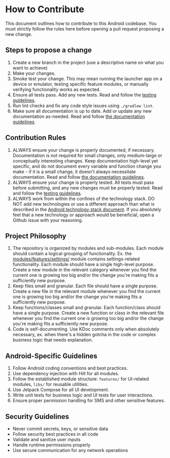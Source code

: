 # How to Contribute

This document outlines how to contribute to this Android codebase. You must strictly follow the rules here before opening a pull request proposing a new change.

## Steps to propose a change

1. Create a new branch in the project (use a descriptive name on what you want to achieve)
2. Make your changes.
3. Smoke test your change. This may mean running the launcher app on a device or emulator, testing specific feature modules, or manually verifying functionality works as expected.
4. Ensure all tests pass. Add any new tests. Read and follow the [testing guidelines](testing.md).
5. Run lint checks and fix any code style issues using `./gradlew lint`.
6. Make sure all documentation is up to date. Add or update any new documentation as-needed. Read and follow [the documentation guidelines](docs.md).

## Contribution Rules

1. ALWAYS ensure your change is properly documented, if necessary. Documentation is not required for small changes, only medium-large or conceptually interesting changes. Keep documentation high-level yet specific, and do not document every variable and function change you make - if it is a small change, it doesn't always necessitate documentation. Read and follow [the documentation guidelines](docs.md).
2. ALWAYS ensure your change is properly tested. All tests must pass before submitting, and any new changes must be properly tested. Read and follow the [testing guidelines](testing.md).
3. ALWAYS work from within the confines of the technology stack. DO NOT add new technologies or use a different approach than what is described in the [Android technology stack document](technology-stack/android-technology-stack.md). If you absolutely feel that a new technology or approach would be beneficial, open a Github issue with your reasoning.

## Project Philosophy

1. The repository is organized by modules and sub-modules. Each module should contain a logical grouping of functionality. Ex. the [modules/features/settings/](../modules/features/settings/) module contains settings-related functionality. Each module should have a single high-level purpose. Create a new module in the relevant category whenever you find the current one is growing too big and/or the change you're making fits a sufficiently new purpose.
2. Keep files small and granular. Each file should have a single purpose. Create a new file in the relevant module whenever you find the current one is growing too big and/or the change you're making fits a sufficiently new purpose.
3. Keep functions/classes small and granular. Each function/class should have a single purpose. Create a new function or class in the relevant file whenever you find the current one is growing too big and/or the change you're making fits a sufficiently new purpose.
4. Code is self-documenting. Use KDoc comments only when absolutely necessary, ex. when there's a hidden gotcha in the code or complex business logic that needs explanation.

## Android-Specific Guidelines

1. Follow Android coding conventions and best practices.
2. Use dependency injection with Hilt for all modules.
3. Follow the established module structure: `features/` for UI-related modules, `libs/` for reusable utilities.
4. Use Jetpack Compose for all UI development.
5. Write unit tests for business logic and UI tests for user interactions.
6. Ensure proper permission handling for SMS and other sensitive features.

## Security Guidelines

- Never commit secrets, keys, or sensitive data
- Follow security best practices in all code
- Validate and sanitize user inputs
- Handle runtime permissions properly
- Use secure communication for any network operations